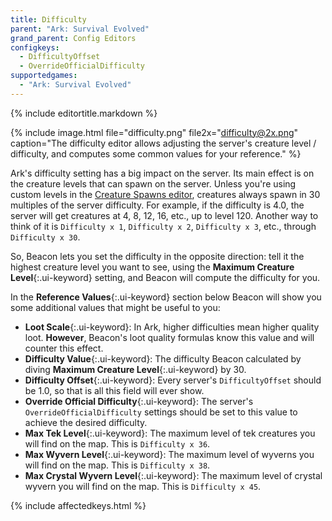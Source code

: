 ```yaml
---
title: Difficulty
parent: "Ark: Survival Evolved"
grand_parent: Config Editors
configkeys:
  - DifficultyOffset
  - OverrideOfficialDifficulty
supportedgames:
  - "Ark: Survival Evolved"
---
```

{% include editortitle.markdown %}

{% include image.html file="difficulty.png" file2x="difficulty@2x.png" caption="The difficulty editor allows adjusting the server's creature level / difficulty, and computes some common values for your reference." %}

Ark's difficulty setting has a big impact on the server. Its main effect is on the creature levels that can spawn on the server. Unless you're using custom levels in the [Creature Spawns editor](/configs/spawnpoints/), creatures always spawn in 30 multiples of the server difficulty. For example, if the difficulty is 4.0, the server will get creatures at 4, 8, 12, 16, etc., up to level 120. Another way to think of it is `Difficulty x 1`, `Difficulty x 2`, `Difficulty x 3`, etc., through `Difficulty x 30`.

So, Beacon lets you set the difficulty in the opposite direction: tell it the highest creature level you want to see, using the **Maximum Creature Level**{:.ui-keyword} setting, and Beacon will compute the difficulty for you.

In the **Reference Values**{:.ui-keyword} section below Beacon will show you some additional values that might be useful to you:

- **Loot Scale**{:.ui-keyword}: In Ark, higher difficulties mean higher quality loot. **However**, Beacon's loot quality formulas know this value and will counter this effect.
- **Difficulty Value**{:.ui-keyword}: The difficulty Beacon calculated by diving **Maximum Creature Level**{:.ui-keyword} by 30.
- **Difficulty Offset**{:.ui-keyword}: Every server's `DifficultyOffset` should be 1.0, so that is all this field will ever show.
- **Override Official Difficulty**{:.ui-keyword}: The server's `OverrideOfficialDifficulty` settings should be set to this value to achieve the desired difficulty.
- **Max Tek Level**{:.ui-keyword}: The maximum level of tek creatures you will find on the map. This is `Difficulty x 36`.
- **Max Wyvern Level**{:.ui-keyword}: The maximum level of wyverns you will find on the map. This is `Difficulty x 38`.
- **Max Crystal Wyvern Level**{:.ui-keyword}: The maximum level of crystal wyvern you will find on the map. This is `Difficulty x 45`.

{% include affectedkeys.html %}